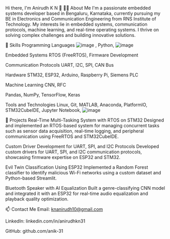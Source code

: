 Hi there, I'm Anirudh K N 👋
🧑‍💻 About Me
I'm a passionate embedded systems developer based in Bengaluru, Karnataka, currently pursuing my BE in Electronics and Communication Engineering from RNS Institute of Technology. My interests lie in embedded systems, communication protocols, machine learning, and real-time operating systems. I thrive on solving complex challenges and building innovative solutions.

🔧 Skills
Programming Languages
![image](https://github.com/user-attachments/assets/5d54e246-51a3-4f40-a628-af5fc49acc86)
, Python, ![image](https://github.com/user-attachments/assets/710abcf7-2a7e-4e14-a653-e7b5b51088e4)

Embedded Systems
RTOS (FreeRTOS), Firmware Development

Communication Protocols
UART, I2C, SPI, CAN Bus

Hardware
STM32, ESP32, Arduino, Raspberry Pi, Siemens PLC

Machine Learning
CNN, RFC

Pandas, NumPy, TensorFlow, Keras

Tools and Technologies
Linux, Git, MATLAB, Anaconda, PlatformIO, STM32CubeIDE, Jupyter Notebook, ![image](https://github.com/user-attachments/assets/a9fdd020-f8cc-49e4-b498-cb04b465bfb8)


📂 Projects
Real-Time Multi-Tasking System with RTOS on STM32
Designed and implemented an RTOS-based system for managing concurrent tasks such as sensor data acquisition, real-time logging, and peripheral communication using FreeRTOS and STM32CubeIDE.

Custom Driver Development for UART, SPI, and I2C Protocols
Developed custom drivers for UART, SPI, and I2C communication protocols, showcasing firmware expertise on ESP32 and STM32.

Evil Twin Classification Using ESP32
Implemented a Random Forest classifier to identify malicious Wi-Fi networks using a custom dataset and Python-based Streamlit.

Bluetooth Speaker with AI Equalization
Built a genre-classifying CNN model and integrated it with an ESP32 for real-time audio equalization and playback quality optimization.

📫 Contact Me
Email: knanirudh10@gmail.com

LinkedIn: linkedin.com/in/anirudhkn31

GitHub: github.com/anik-31
